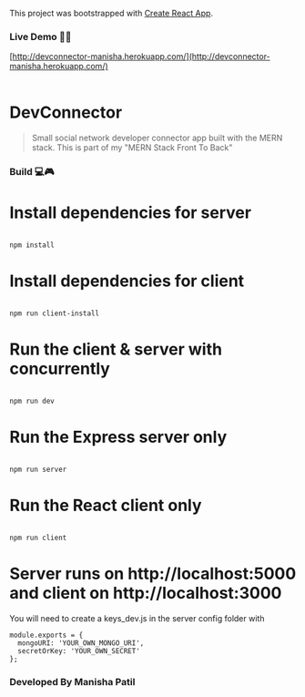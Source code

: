 This project was bootstrapped with [Create React App](https://github.com/facebook/create-react-app).

### Live Demo 🚀🚀
[http://devconnector-manisha.herokuapp.com/](http://devconnector-manisha.herokuapp.com/)<br><br>


# DevConnector

> Small social network developer connector app built with the MERN stack. This is part of my "MERN Stack Front To Back"

### Build 💻🎮

# Install dependencies for server
```

npm install
```

# Install dependencies for client
```

npm run client-install
```

# Run the client & server with concurrently
```

npm run dev
```

# Run the Express server only
```

npm run server
```

# Run the React client only
```

npm run client
```

# Server runs on http://localhost:5000 and client on http://localhost:3000


You will need to create a keys_dev.js in the server config folder with

```
module.exports = {
  mongoURI: 'YOUR_OWN_MONGO_URI',
  secretOrKey: 'YOUR_OWN_SECRET'
};
```

### Developed By Manisha Patil
